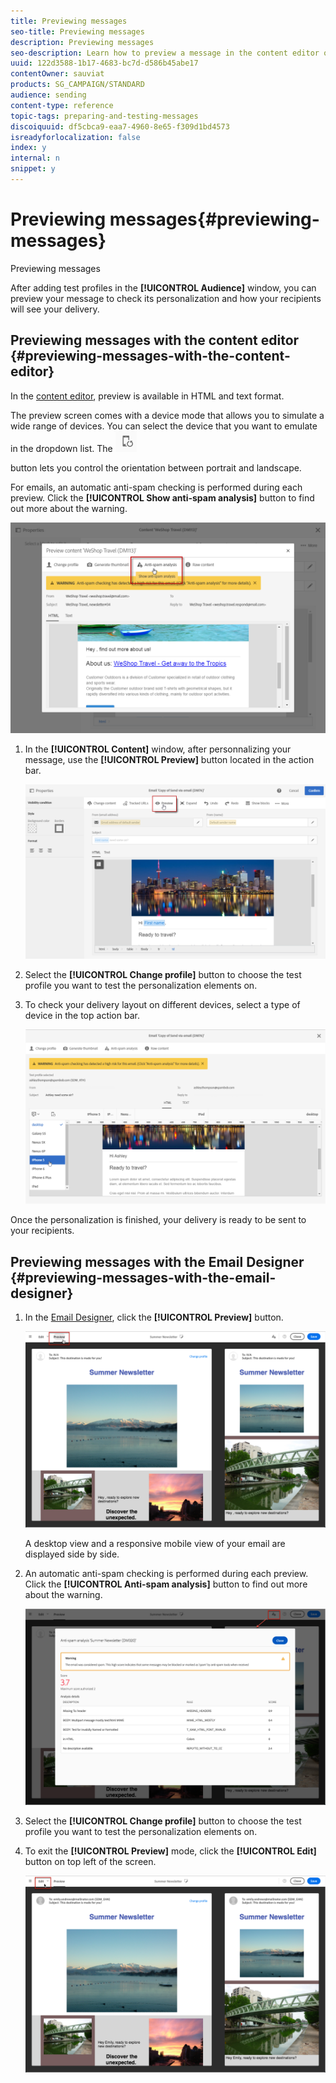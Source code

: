 ```yaml
---
title: Previewing messages
seo-title: Previewing messages
description: Previewing messages
seo-description: Learn how to preview a message in the content editor or in the Email Designer.
uuid: 122d3588-1b17-4683-bc7d-d586b45abe17
contentOwner: sauviat
products: SG_CAMPAIGN/STANDARD
audience: sending
content-type: reference
topic-tags: preparing-and-testing-messages
discoiquuid: df5cbca9-eaa7-4960-8e65-f309d1bd4573
isreadyforlocalization: false
index: y
internal: n
snippet: y
---
```


# Previewing messages{#previewing-messages}

Previewing messages

After adding test profiles in the **[!UICONTROL Audience]** window, you can preview your message to check its personalization and how your recipients will see your delivery.

## Previewing messages with the content editor {#previewing-messages-with-the-content-editor}

In the [content editor](../../designing/using/about-personalization.md), preview is available in HTML and text format.

The preview screen comes with a device mode that allows you to simulate a wide range of devices. You can select the device that you want to emulate in the dropdown list. The  ![](assets/toggleOrientation24px.png)

button lets you control the orientation between portrait and landscape.

For emails, an automatic anti-spam checking is performed during each preview. Click the **[!UICONTROL Show anti-spam analysis]** button to find out more about the warning.

![](assets/delivery_content_edition12.png)

1. In the **[!UICONTROL Content]** window, after personnalizing your message, use the **[!UICONTROL Preview]** button located in the action bar.

   ![](assets/review_1.png)

1. Select the **[!UICONTROL Change profile]** button to choose the test profile you want to test the personalization elements on.
1. To check your delivery layout on different devices, select a type of device in the top action bar.

   ![](assets/review_2.png)

Once the personalization is finished, your delivery is ready to be sent to your recipients.

## Previewing messages with the Email Designer {#previewing-messages-with-the-email-designer}

1. In the [Email Designer](../../designing/using/about-email-content-design.md#about-the-email-designer), click the **[!UICONTROL Preview]** button.

   ![](assets/sending_preview.png)

   A desktop view and a responsive mobile view of your email are displayed side by side.

1. An automatic anti-spam checking is performed during each preview. Click the **[!UICONTROL Anti-spam analysis]** button to find out more about the warning.

   ![](assets/sending_anti-spam_analysis.png)

1. Select the **[!UICONTROL Change profile]** button to choose the test profile you want to test the personalization elements on.
1. To exit the **[!UICONTROL Preview]** mode, click the **[!UICONTROL Edit]** button on top left of the screen.

   ![](assets/sending_preview_edit.png)

